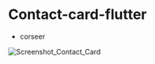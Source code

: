 # Contact-card-flutter
- corseer

![Screenshot_Contact_Card](https://user-images.githubusercontent.com/66917558/87503104-f82c7c80-c680-11ea-9df7-33dc761f25a8.png)
